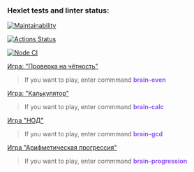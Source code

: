 ### Hexlet tests and linter status:

[![Maintainability](https://api.codeclimate.com/v1/badges/a99a88d28ad37a79dbf6/maintainability)](https://codeclimate.com/github/codeclimate/codeclimate/maintainability)

[![Actions Status](https://github.com/ruslanmust/frontend-project-lvl1/workflows/hexlet-check/badge.svg)](https://github.com/ruslanmust/frontend-project-lvl1/actions)

[![Node CI](https://github.com/ruslanmust/frontend-project-lvl1/actions/workflows/nodejs.yml/badge.svg)](https://github.com/ruslanmust/frontend-project-lvl1/actions)

[Игра: "Проверка на чётность"](https://asciinema.org/a/83vZKt0nuahwb0bNCcAmndfD7) 
>If you want to play, enter commmand <span style = "color: #9555F9">**brain-even**<span>

[Игра: "Калькулятор"](https://asciinema.org/a/qnZbfmKwU8Fqa41cCmGwapyW2)
>If you want to play, enter commmand <span style = "color: #9555F9">**brain-calc**<span>

[Игра "НОД"](https://asciinema.org/a/ORFwlvo8iMU997qZPe43ecyga)
>If you want to play, enter commmand <span style = "color: #9555F9">**brain-gcd**<span>

[Игра "Арифметическая прогрессия"](https://asciinema.org/a/CzRbTuiQ7C3NhHTekh54sPH4i)
>If you want to play, enter commmand <span style = "color: #9555F9">**brain-progression**<span>
